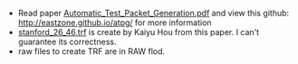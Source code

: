 - Read paper [Automatic_Test_Packet_Generation.pdf]()  and view this github: http://eastzone.github.io/atpg/ for more information
 - [stanford_26_46.trf]() is create by Kaiyu Hou from this paper. I can't guarantee its correctness.
 - raw files to create TRF are in RAW flod. 
